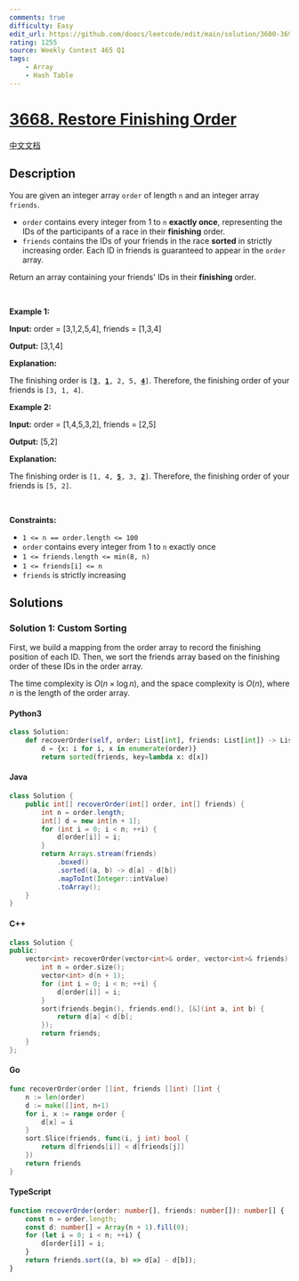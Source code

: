 ```yaml
---
comments: true
difficulty: Easy
edit_url: https://github.com/doocs/leetcode/edit/main/solution/3600-3699/3668.Restore%20Finishing%20Order/README_EN.md
rating: 1255
source: Weekly Contest 465 Q1
tags:
    - Array
    - Hash Table
---
```


<!-- problem:start -->

# [3668. Restore Finishing Order](https://leetcode.com/problems/restore-finishing-order)

[中文文档](/solution/3600-3699/3668.Restore%20Finishing%20Order/README.md)

## Description

<!-- description:start -->

<p>You are given an integer array <code>order</code> of length <code>n</code> and an integer array <code>friends</code>.</p>

<ul>
	<li><code>order</code> contains every integer from 1 to <code>n</code> <strong>exactly once</strong>, representing the IDs of the participants of a race in their <strong>finishing</strong> order.</li>
	<li><code>friends</code> contains the IDs of your friends in the race <strong>sorted</strong> in strictly increasing order. Each ID in friends is guaranteed to appear in the <code>order</code> array.</li>
</ul>

<p>Return an array containing your friends&#39; IDs in their <strong>finishing</strong> order.</p>

<p>&nbsp;</p>
<p><strong class="example">Example 1:</strong></p>

<div class="example-block">
<p><strong>Input:</strong> <span class="example-io">order = [3,1,2,5,4], friends = [1,3,4]</span></p>

<p><strong>Output:</strong> <span class="example-io">[3,1,4]</span></p>

<p><strong>Explanation:</strong></p>

<p>The finishing order is <code>[<u><strong>3</strong></u>, <u><strong>1</strong></u>, 2, 5, <u><strong>4</strong></u>]</code>. Therefore, the finishing order of your friends is <code>[3, 1, 4]</code>.</p>
</div>

<p><strong class="example">Example 2:</strong></p>

<div class="example-block">
<p><strong>Input:</strong> <span class="example-io">order = [1,4,5,3,2], friends = [2,5]</span></p>

<p><strong>Output:</strong> <span class="example-io">[5,2]</span></p>

<p><strong>Explanation:</strong></p>

<p>The finishing order is <code>[1, 4, <u><strong>5</strong></u>, 3, <u><strong>2</strong></u>]</code>. Therefore, the finishing order of your friends is <code>[5, 2]</code>.</p>
</div>

<p>&nbsp;</p>
<p><strong>Constraints:</strong></p>

<ul>
	<li><code>1 &lt;= n == order.length &lt;= 100</code></li>
	<li><code>order</code> contains every integer from 1 to <code>n</code> exactly once</li>
	<li><code>1 &lt;= friends.length &lt;= min(8, n)</code></li>
	<li><code>1 &lt;= friends[i] &lt;= n</code></li>
	<li><code>friends</code> is strictly increasing</li>
</ul>

<!-- description:end -->

## Solutions

<!-- solution:start -->

### Solution 1: Custom Sorting

First, we build a mapping from the order array to record the finishing position of each ID. Then, we sort the friends array based on the finishing order of these IDs in the order array.

The time complexity is $O(n \times \log n)$, and the space complexity is $O(n)$, where $n$ is the length of the order array.

<!-- tabs:start -->

#### Python3

```python
class Solution:
    def recoverOrder(self, order: List[int], friends: List[int]) -> List[int]:
        d = {x: i for i, x in enumerate(order)}
        return sorted(friends, key=lambda x: d[x])
```

#### Java

```java
class Solution {
    public int[] recoverOrder(int[] order, int[] friends) {
        int n = order.length;
        int[] d = new int[n + 1];
        for (int i = 0; i < n; ++i) {
            d[order[i]] = i;
        }
        return Arrays.stream(friends)
            .boxed()
            .sorted((a, b) -> d[a] - d[b])
            .mapToInt(Integer::intValue)
            .toArray();
    }
}
```

#### C++

```cpp
class Solution {
public:
    vector<int> recoverOrder(vector<int>& order, vector<int>& friends) {
        int n = order.size();
        vector<int> d(n + 1);
        for (int i = 0; i < n; ++i) {
            d[order[i]] = i;
        }
        sort(friends.begin(), friends.end(), [&](int a, int b) {
            return d[a] < d[b];
        });
        return friends;
    }
};
```

#### Go

```go
func recoverOrder(order []int, friends []int) []int {
	n := len(order)
	d := make([]int, n+1)
	for i, x := range order {
		d[x] = i
	}
	sort.Slice(friends, func(i, j int) bool {
		return d[friends[i]] < d[friends[j]]
	})
	return friends
}
```

#### TypeScript

```ts
function recoverOrder(order: number[], friends: number[]): number[] {
    const n = order.length;
    const d: number[] = Array(n + 1).fill(0);
    for (let i = 0; i < n; ++i) {
        d[order[i]] = i;
    }
    return friends.sort((a, b) => d[a] - d[b]);
}
```

<!-- tabs:end -->

<!-- solution:end -->

<!-- problem:end -->
